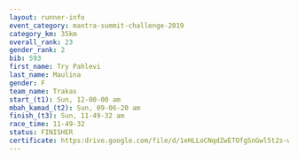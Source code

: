 ```yaml
---
layout: runner-info 
event_category: mantra-summit-challenge-2019 
category_km: 35km 
overall_rank: 23
gender_rank: 2
bib: 593
first_name: Try Pahlevi
last_name: Maulina
gender: F
team_name: Trakas
start_(t1): Sun, 12-00-00 am
mbah_kamad_(t2): Sun, 09-06-20 am
finish_(t3): Sun, 11-49-32 am
race_time: 11-49-32
status: FINISHER
certificate: https:drive.google.com/file/d/1eHLLoCNqdZwETOfgSnGwl5t2s-wZqTs4/view?usp=sharing
---
```

